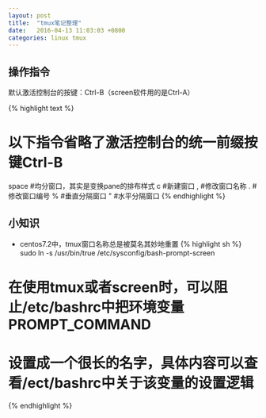 ```yaml
---
layout: post
title:  "tmux笔记整理"
date:   2016-04-13 11:03:03 +0800
categories: linux tmux
---
```


## 操作指令

默认激活控制台的按键：Ctrl-B（screen软件用的是Ctrl-A）

{% highlight text %}
# 以下指令省略了激活控制台的统一前缀按键Ctrl-B
space #均分窗口，其实是变换pane的排布样式
c     #新建窗口
,     #修改窗口名称
.     #修改窗口编号
%     #垂直分隔窗口
"     #水平分隔窗口
{% endhighlight %}

## 小知识
* centos7.2中，tmux窗口名称总是被莫名其妙地重置
{% highlight sh %}
sudo ln -s /usr/bin/true /etc/sysconfig/bash-prompt-screen
# 在使用tmux或者screen时，可以阻止/etc/bashrc中把环境变量PROMPT_COMMAND
# 设置成一个很长的名字，具体内容可以查看/ect/bashrc中关于该变量的设置逻辑
{% endhighlight %}
